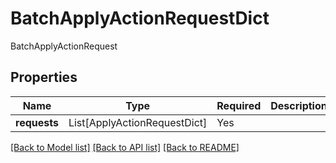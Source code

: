 # BatchApplyActionRequestDict

BatchApplyActionRequest

## Properties
| Name | Type | Required | Description |
| ------------ | ------------- | ------------- | ------------- |
**requests** | List[ApplyActionRequestDict] | Yes |  |


[[Back to Model list]](../../README.md#models-v1-link) [[Back to API list]](../../README.md#documentation-for-api-endpoints) [[Back to README]](../../README.md)
